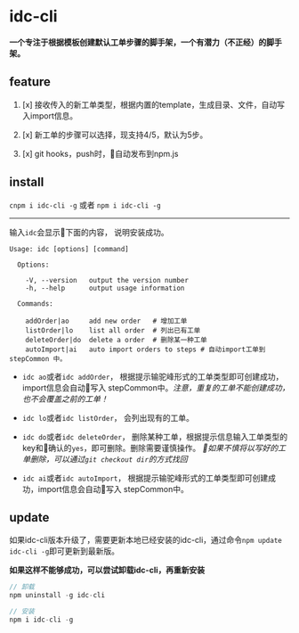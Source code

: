 # idc-cli

 **一个专注于根据模板创建默认工单步骤的脚手架，一个有潜力（不正经）的脚手架。**

## feature

1. [x] 接收传入的新工单类型，根据内置的template，生成目录、文件，自动写入import信息。

2. [x] 新工单的步骤可以选择，现支持4/5，默认为5步。

3. [x] git hooks，push时，自动发布到npm.js




## install

``` cnpm i idc-cli -g ```
或者
```npm i idc-cli -g ```

---

输入``` idc ```会显示下面的内容， 说明安装成功。

```YML
Usage: idc [options] [command]

  Options:

    -V, --version   output the version number
    -h, --help      output usage information

  Commands:

    addOrder|ao     add new order   # 增加工单
    listOrder|lo    list all order  # 列出已有工单
    deleteOrder|do  delete a order  # 删除某一种工单
    autoImport|ai   auto import orders to steps # 自动import工单到 stepCommon 中。
```

- ```idc ao```或者```idc addOrder```，
根据提示输驼峰形式的工单类型即可创建成功，import信息会自动写入 stepCommon中。*注意，重复的工单不能创建成功，也不会覆盖之前的工单！*

- ```idc lo```或者```idc listOrder```，
会列出现有的工单。

- ```idc do```或者```idc deleteOrder```，
删除某种工单，根据提示信息输入工单类型的key和确认的```yes```，即可删除。删除需要谨慎操作。
*如果不慎将以写好的工单删除，可以通过```git checkout dir```的方式找回*

- ```idc ai```或者```idc autoImport```，
根据提示输驼峰形式的工单类型即可创建成功，import信息会自动写入 stepCommon中。

## update

如果idc-cli版本升级了，需要更新本地已经安装的idc-cli，通过命令```npm update idc-cli -g```即可更新到最新版。

**如果这样不能够成功，可以尝试卸载idc-cli，再重新安装**
```js
// 卸载
npm uninstall -g idc-cli

// 安装
npm i idc-cli -g
```
